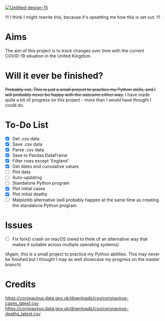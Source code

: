 <a href="https://ibb.co/4WnyQ59"><img src="https://i.ibb.co/7vdc968/Untitled-design-15.png" alt="Untitled-design-15" border="0"></a>

!!!
I think I might rewrite this, because it's upsetting me how this is set out.
!!!

# Aims
The aim of this project is to track changes over time with the current COVID-19 situation in the United Kingdom.
# Will it ever be finished?
~~Probably not. This is just a small project to practice my Python skills, and I will probably never be happy with the outcome either way.~~
I have made quite a bit of progress on this project - more than I would have thought I could do.
# To-Do List

- [x] Get .csv data
- [x] Save .csv data
- [x] Parse .csv data
-	[x] Save to Pandas DataFrame
-	[x] Filter rows except 'England'
-	[x] Get dates and cumulative values
- [ ] Plot data
-	[ ] Auto-updating
-	[ ] Standalone Python program
-	[x] Plot initial cases
-	[x] Plot initial deaths
-	[ ] Matplotlib alternative (will probably happen at the same time as creating the standalone Python program

# Issues
- [ ] Fix fork() crash on macOS (need to think of an alternative way that makes it suitable across multiple operating systems)

(Again, this is a small project to practice my Python abilities. This may never be finished but I thought I may as well showcase my progress on the master branch)
# Credits
https://coronavirus.data.gov.uk/downloads/csv/coronavirus-cases_latest.csv
https://coronavirus.data.gov.uk/downloads/csv/coronavirus-deaths_latest.csv
